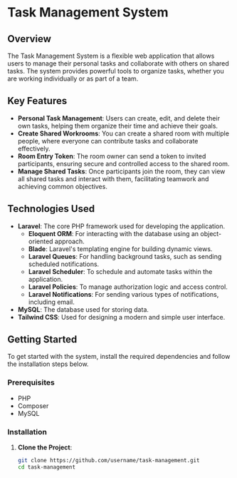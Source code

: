 # Task Management System

## Overview

The Task Management System is a flexible web application that allows users to manage their personal tasks and collaborate with others on shared tasks. The system provides powerful tools to organize tasks, whether you are working individually or as part of a team.

## Key Features

- **Personal Task Management**: Users can create, edit, and delete their own tasks, helping them organize their time and achieve their goals.
- **Create Shared Workrooms**: You can create a shared room with multiple people, where everyone can contribute tasks and collaborate effectively.
- **Room Entry Token**: The room owner can send a token to invited participants, ensuring secure and controlled access to the shared room.
- **Manage Shared Tasks**: Once participants join the room, they can view all shared tasks and interact with them, facilitating teamwork and achieving common objectives.

## Technologies Used

- **Laravel**: The core PHP framework used for developing the application.
  - **Eloquent ORM**: For interacting with the database using an object-oriented approach.
  - **Blade**: Laravel's templating engine for building dynamic views.
  - **Laravel Queues**: For handling background tasks, such as sending scheduled notifications.
  - **Laravel Scheduler**: To schedule and automate tasks within the application.
  - **Laravel Policies**: To manage authorization logic and access control.
  - **Laravel Notifications**: For sending various types of notifications, including email.
- **MySQL**: The database used for storing data.
- **Tailwind CSS**: Used for designing a modern and simple user interface.

## Getting Started

To get started with the system, install the required dependencies and follow the installation steps below.

### Prerequisites

- PHP
- Composer
- MySQL

### Installation

1. **Clone the Project**:
   ```bash
   git clone https://github.com/username/task-management.git
   cd task-management
